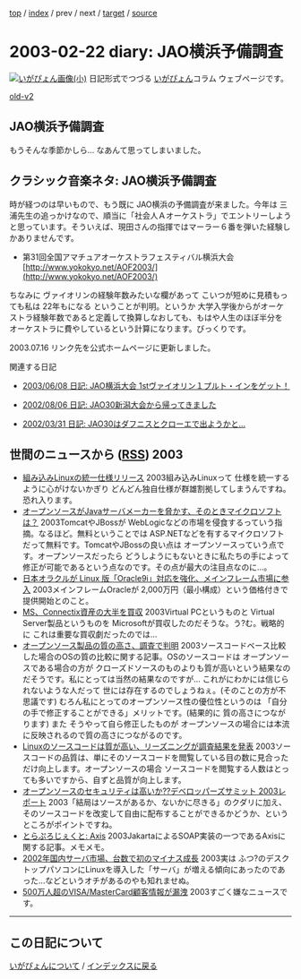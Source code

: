 [top](https://igapyon.github.io/diary/) 
 / [index](https://igapyon.github.io/diary/2003/index.html) 
 / prev 
 / next 
 / [target](https://igapyon.github.io/diary/2003/ig030222.html) 
 / [source](https://github.com/igapyon/diary/blob/gh-pages/2003/ig030222.html.src.md) 

2003-02-22 diary: JAO横浜予備調査
=====================================================================================================
[![いがぴょん画像(小)](https://igapyon.github.io/diary/images/iga200306s.jpg "いがぴょん")](https://igapyon.github.io/diary/memo/memoigapyon.html) 日記形式でつづる [いがぴょん](https://igapyon.github.io/diary/memo/memoigapyon.html)コラム ウェブページです。

[old-v2](ig030222-orig.html)

## JAO横浜予備調査

もうそんな季節かしら… なあんて思ってしまいました。


## クラシック音楽ネタ: JAO横浜予備調査

時が経つのは早いもので、もう既に JAO横浜の予備調査が来ました。今年は 三浦先生の追っかけなので、順当に「社会人Ａオーケストラ」でエントリーしようと思っています。そういえば、現田さんの指揮ではマーラー６番を弾いた経験しかありませんです。

* 第31回全国アマチュアオーケストラフェスティバル横浜大会
  [http://www.yokokyo.net/AOF2003/](http://www.yokokyo.net/AOF2003/)

ちなみに ヴァイオリンの経験年数みたいな欄があって こいつが短めに見積もっても私は 22年もになる ということが判明。というか 大学入学後からがオーケストラ経験年数であると定義して換算しなおしても、もはや人生のほぼ半分を オーケストラに費やしているという計算になります。びっくりです。

2003.07.16 リンク先を公式ホームページに更新しました。

関連する日記

* [2003/06/08 日記: JAO横浜大会 1stヴァイオリン１プルト・インをゲット！](ig030608.html)
  
* [2002/08/06 日記: JAO30新潟大会から帰ってきました](../2002/ig020806.html)
  
* [2002/03/31 日記: JAO30はダフニスとクローエで出ようかと…](../2002/ig020331.html)

## 世間のニュースから ([RSS](ig030222-news.xml)) 2003

* [組み込みLinuxの統一仕様リリース](http://www.zdnet.co.jp/news/0302/20/nebt_05.html)  2003組み込みLinuxって 仕様を統一するように心がけないかぎり どんどん独自仕様が群雄割拠してしまうんですね。恐れ入ります。
* [オープンソースがJavaサーバメーカーを脅かす、そのときマイクロソフトは？](http://www.zdnet.co.jp/enterprise/0302/17/epn18.html)  2003TomcatやJBossが WebLogicなどの市場を侵食するっていう指摘。なるほど。無料ということでは ASP.NETなどを有するマイクロソフトだって無料です。TomcatやJBossの良い点は オープンソースっていう点です。オープンソースだったら どうしようにもないときに私たちの手によって修正が可能であるという点なのです。その点が最大の注目点なのに…。
* [日本オラクルが Linux 版「Oracle9i」対応を強化、メインフレーム市場に参入](http://japan.internet.com/linuxtoday/20030218/3.html)  2003メインフレームOracleが 2,000万円（最小構成）という価格付きで提供開始とのこと。
* [MS、Connectix資産の大半を買収](http://www.zdnet.co.jp/news/0302/20/xert_connectix.html)  2003Virtual PCというものと Virtual Server製品というものを Microsoftが買収したのだそうな。う?む。戦略的に これは重要な買収劇だったのでは…
* [オープンソース製品の質の高さ、調査で判明](http://www.zdnet.co.jp/news/0302/21/nebt_18.html)  2003ソースコードベース比較した場合のOSの質の比較に関する記事。OSのソースコードは オープンソースである場合の方が クローズドソースのものよりも質が高いという結果なのだそうです。私にとっては当然の結果なのですが… これがにわかには信じられないような人だって 世には存在するのでしょうねぇ。(そのことの方が不思議です) むろん私にとってのオープンソース性の優位性というのは 「自分の手で修正することができる」メリットです。(結果的に 質の高さにつながります) また そうやって自ら修正したものが オープンソースの場合には本流に反映されるので質の高さにつながるのです。
* [Linuxのソースコードは質が高い、リーズニングが調査結果を発表](http://www.zdnet.co.jp/enterprise/0302/21/epn12.html)  2003ソースコードの品質は、単にそのソースコードを閲覧している目の数に見合っただけ向上します。オープンソースの場合 ソースコードを閲覧する人数はとっても多いですから、自ずと品質が向上します。
* [オープンソースのセキュリティは高いか??デベロッパーズサミット 2003レポート](http://www.zdnet.co.jp/enterprise/0302/21/epn18.html)  2003「結局はソースがあるか、ないかに尽きる」のクダリに加え、そのソースコードを改変して自由に配布することができるかどうか、というところがポイントですね。
* [とらぷろじぇくと: Axis](http://yamaguch.sytes.net/~tora/java/axis.xml)  2003JakartaによるSOAP実装の一つであるAxisに関する記事。メモメモ。
* [2002年国内サーバ市場、台数で初のマイナス成長](http://www.zdnet.co.jp/news/0302/21/njbt_05.html)  2003実は ふつ?のデスクトップパソコンにLinuxを導入した「サーバ」が増える傾向にあったのであった…などというオチがあるのやも知れませぬ。
* [500万人超のVISA/MasterCard顧客情報が漏洩](http://www.zdnet.co.jp/news/0302/19/xert_hack.html)  2003すごく嫌なニュースです。


----------------------------------------------------------------------------------------------------

## この日記について
[いがぴょんについて](https://igapyon.github.io/diary/memo/memoigapyon.html) / [インデックスに戻る](https://igapyon.github.io/diary/idxall.html)
